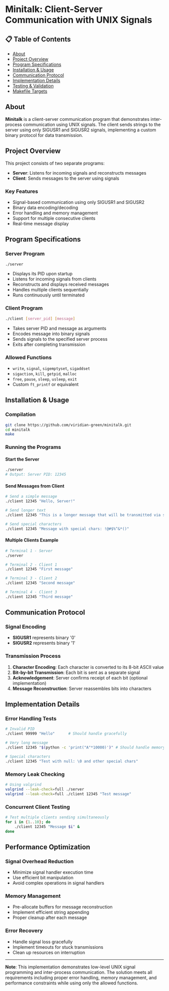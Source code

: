 # Minitalk: Client-Server Communication with UNIX Signals

## 📋 Table of Contents

- [About](#about)
- [Project Overview](#project-overview)
- [Program Specifications](#program-specifications)
- [Installation & Usage](#installation--usage)
- [Communication Protocol](#communication-protocol)
- [Implementation Details](#implementation-details)
- [Testing & Validation](#testing--validation)
- [Makefile Targets](#makefile-targets)

## About

**Minitalk** is a client-server communication program that demonstrates inter-process communication using UNIX signals. The client sends strings to the server using only SIGUSR1 and SIGUSR2 signals, implementing a custom binary protocol for data transmission.

## Project Overview

This project consists of two separate programs:
- **Server**: Listens for incoming signals and reconstructs messages
- **Client**: Sends messages to the server using signals

### Key Features
- Signal-based communication using only SIGUSR1 and SIGUSR2
- Binary data encoding/decoding
- Error handling and memory management
- Support for multiple consecutive clients
- Real-time message display

## Program Specifications

### Server Program
```bash
./server
```
- Displays its PID upon startup
- Listens for incoming signals from clients
- Reconstructs and displays received messages
- Handles multiple clients sequentially
- Runs continuously until terminated

### Client Program
```bash
./client [server_pid] [message]
```
- Takes server PID and message as arguments
- Encodes message into binary signals
- Sends signals to the specified server process
- Exits after completing transmission

### Allowed Functions
- `write`, `signal`, `sigemptyset`, `sigaddset`
- `sigaction`, `kill`, `getpid`, `malloc`
- `free`, `pause`, `sleep`, `usleep`, `exit`
- Custom `ft_printf` or equivalent

## Installation & Usage

### Compilation
```bash
git clone https://github.com/viridian-green/minitalk.git
cd minitalk
make
```

### Running the Programs

#### Start the Server
```bash
./server
# Output: Server PID: 12345
```

#### Send Messages from Client
```bash
# Send a simple message
./client 12345 "Hello, Server!"

# Send longer text
./client 12345 "This is a longer message that will be transmitted via signals."

# Send special characters
./client 12345 "Message with special chars: !@#$%^&*()"
```

#### Multiple Clients Example
```bash
# Terminal 1 - Server
./server

# Terminal 2 - Client 1
./client 12345 "First message"

# Terminal 3 - Client 2  
./client 12345 "Second message"

# Terminal 4 - Client 3
./client 12345 "Third message"
```

## Communication Protocol

### Signal Encoding
- **SIGUSR1** represents binary '0'
- **SIGUSR2** represents binary '1'

### Transmission Process
1. **Character Encoding**: Each character is converted to its 8-bit ASCII value
2. **Bit-by-bit Transmission**: Each bit is sent as a separate signal
3. **Acknowledgement**: Server confirms receipt of each bit (optional implementation)
4. **Message Reconstruction**: Server reassembles bits into characters

## Implementation Details

### Error Handling Tests
```bash
# Invalid PID
./client 99999 "Hello"      # Should handle gracefully

# Very long message
./client 12345 "$(python -c 'print("A"*10000)')" # Should handle memory properly

# Special characters
./client 12345 "Test with null: \0 and other special chars"
```

### Memory Leak Checking
```bash
# Using valgrind
valgrind --leak-check=full ./server
valgrind --leak-check=full ./client 12345 "Test message"
```

### Concurrent Client Testing
```bash
# Test multiple clients sending simultaneously
for i in {1..10}; do
    ./client 12345 "Message $i" &
done
```

## Performance Optimization

### Signal Overhead Reduction
- Minimize signal handler execution time
- Use efficient bit manipulation
- Avoid complex operations in signal handlers

### Memory Management
- Pre-allocate buffers for message reconstruction
- Implement efficient string appending
- Proper cleanup after each message

### Error Recovery
- Handle signal loss gracefully
- Implement timeouts for stuck transmissions
- Clean up resources on interruption

---

**Note**: This implementation demonstrates low-level UNIX signal programming and inter-process communication. The solution meets all requirements including proper error handling, memory management, and performance constraints while using only the allowed functions.
